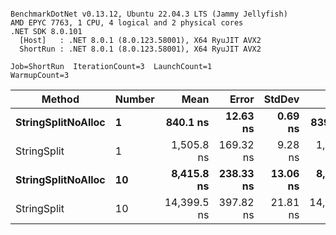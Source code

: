 ```

BenchmarkDotNet v0.13.12, Ubuntu 22.04.3 LTS (Jammy Jellyfish)
AMD EPYC 7763, 1 CPU, 4 logical and 2 physical cores
.NET SDK 8.0.101
  [Host]   : .NET 8.0.1 (8.0.123.58001), X64 RyuJIT AVX2
  ShortRun : .NET 8.0.1 (8.0.123.58001), X64 RyuJIT AVX2

Job=ShortRun  IterationCount=3  LaunchCount=1  
WarmupCount=3  

```
| Method             | Number | Mean        | Error     | StdDev   | Min         | Max         | Gen0   | Allocated |
|------------------- |------- |------------:|----------:|---------:|------------:|------------:|-------:|----------:|
| **StringSplitNoAlloc** | **1**      |    **840.1 ns** |  **12.63 ns** |  **0.69 ns** |    **839.3 ns** |    **840.7 ns** |      **-** |         **-** |
| StringSplit        | 1      |  1,505.8 ns | 169.32 ns |  9.28 ns |  1,496.1 ns |  1,514.7 ns | 0.0381 |    3208 B |
| **StringSplitNoAlloc** | **10**     |  **8,415.8 ns** | **238.33 ns** | **13.06 ns** |  **8,402.6 ns** |  **8,428.7 ns** |      **-** |         **-** |
| StringSplit        | 10     | 14,399.5 ns | 397.82 ns | 21.81 ns | 14,374.6 ns | 14,415.1 ns | 0.3815 |   32080 B |
